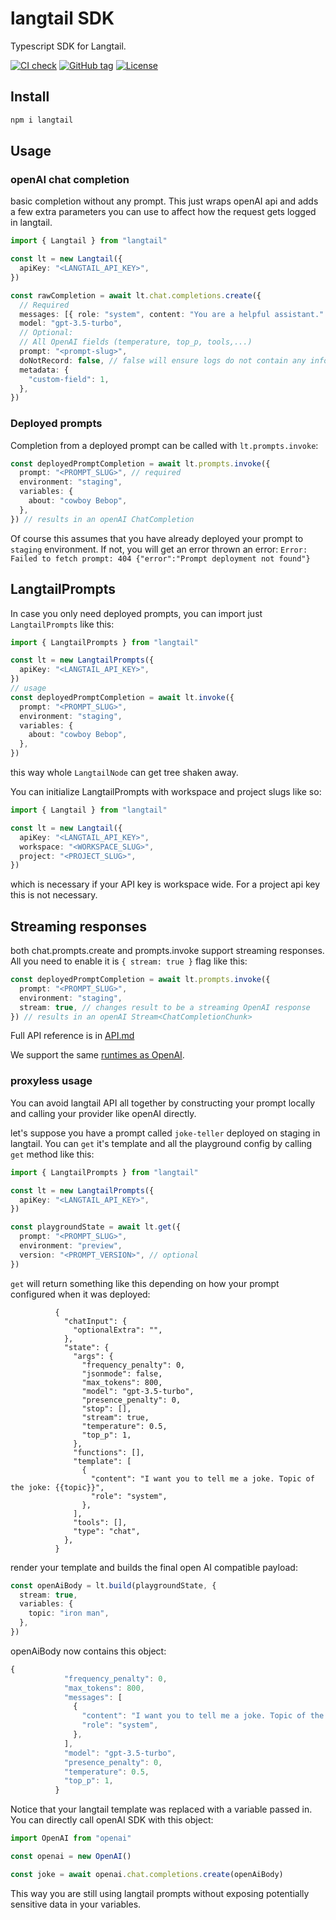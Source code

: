 # langtail SDK

Typescript SDK for Langtail.

[![CI check](https://github.com/langtail/langtail-node/workflows/CI%20check/badge.svg)](https://github.com/langtail/langtail-node/actions?query=workflow:"CI+check")
[![GitHub tag](https://img.shields.io/github/tag/langtail/langtail-node?include_prereleases=&sort=semver&color=blue)](https://github.com/langtail/langtail-node/releases/)
[![License](https://img.shields.io/badge/License-MIT-blue)](#license)

## Install

```bash
npm i langtail
```

## Usage

### openAI chat completion

basic completion without any prompt. This just wraps openAI api and adds a few extra parameters you can use to affect how the request gets logged in langtail.

```ts
import { Langtail } from "langtail"

const lt = new Langtail({
  apiKey: "<LANGTAIL_API_KEY>",
})

const rawCompletion = await lt.chat.completions.create({
  // Required
  messages: [{ role: "system", content: "You are a helpful assistant." }],
  model: "gpt-3.5-turbo",
  // Optional:
  // All OpenAI fields (temperature, top_p, tools,...)
  prompt: "<prompt-slug>",
  doNotRecord: false, // false will ensure logs do not contain any info about payloads. You can still see the request in the logs, but you cannot see the variables etc.
  metadata: {
    "custom-field": 1,
  },
})
```

### Deployed prompts

Completion from a deployed prompt can be called with `lt.prompts.invoke`:

```ts
const deployedPromptCompletion = await lt.prompts.invoke({
  prompt: "<PROMPT_SLUG>", // required
  environment: "staging",
  variables: {
    about: "cowboy Bebop",
  },
}) // results in an openAI ChatCompletion
```

Of course this assumes that you have already deployed your prompt to `staging` environment. If not, you will get an error thrown an error: `Error: Failed to fetch prompt: 404 {"error":"Prompt deployment not found"}`

## LangtailPrompts

In case you only need deployed prompts, you can import just `LangtailPrompts` like this:

```ts
import { LangtailPrompts } from "langtail"

const lt = new LangtailPrompts({
  apiKey: "<LANGTAIL_API_KEY>",
})
// usage
const deployedPromptCompletion = await lt.invoke({
  prompt: "<PROMPT_SLUG>",
  environment: "staging",
  variables: {
    about: "cowboy Bebop",
  },
})
```

this way whole `LangtailNode` can get tree shaken away.

You can initialize LangtailPrompts with workspace and project slugs like so:

```ts
import { Langtail } from "langtail"

const lt = new Langtail({
  apiKey: "<LANGTAIL_API_KEY>",
  workspace: "<WORKSPACE_SLUG>",
  project: "<PROJECT_SLUG>",
})
```

which is necessary if your API key is workspace wide. For a project api key this is not necessary.

## Streaming responses

both chat.prompts.create and prompts.invoke support streaming responses. All you need to enable it is `{ stream: true }` flag like this:

```ts
const deployedPromptCompletion = await lt.prompts.invoke({
  prompt: "<PROMPT_SLUG>",
  environment: "staging",
  stream: true, // changes result to be a streaming OpenAI response
}) // results in an openAI Stream<ChatCompletionChunk>
```

Full API reference is in [API.md](API.md)

We support the same [runtimes as OpenAI](https://github.com/openai/openai-node?tab=readme-ov-file#requirements).

### proxyless usage

You can avoid langtail API all together by constructing your prompt locally and calling your provider like openAI directly.

let's suppose you have a prompt called `joke-teller` deployed on staging in langtail. You can `get` it's template and all the playground config by calling `get` method like this:

```ts
import { LangtailPrompts } from "langtail"

const lt = new LangtailPrompts({
  apiKey: "<LANGTAIL_API_KEY>",
})

const playgroundState = await lt.get({
  prompt: "<PROMPT_SLUG>",
  environment: "preview",
  version: "<PROMPT_VERSION>", // optional
})
```

`get` will return something like this depending on how your prompt configured when it was deployed:

```
          {
            "chatInput": {
              "optionalExtra": "",
            },
            "state": {
              "args": {
                "frequency_penalty": 0,
                "jsonmode": false,
                "max_tokens": 800,
                "model": "gpt-3.5-turbo",
                "presence_penalty": 0,
                "stop": [],
                "stream": true,
                "temperature": 0.5,
                "top_p": 1,
              },
              "functions": [],
              "template": [
                {
                  "content": "I want you to tell me a joke. Topic of the joke: {{topic}}",
                  "role": "system",
                },
              ],
              "tools": [],
              "type": "chat",
            },
          }
```

render your template and builds the final open AI compatible payload:

```ts
const openAiBody = lt.build(playgroundState, {
  stream: true,
  variables: {
    topic: "iron man",
  },
})
```

openAiBody now contains this object:

```js
{
            "frequency_penalty": 0,
            "max_tokens": 800,
            "messages": [
              {
                "content": "I want you to tell me a joke. Topic of the joke: iron man",
                "role": "system",
              },
            ],
            "model": "gpt-3.5-turbo",
            "presence_penalty": 0,
            "temperature": 0.5,
            "top_p": 1,
          }
```

Notice that your langtail template was replaced with a variable passed in. You can directly call openAI SDK with this object:

```ts
import OpenAI from "openai"

const openai = new OpenAI()

const joke = await openai.chat.completions.create(openAiBody)
```

This way you are still using langtail prompts without exposing potentially sensitive data in your variables.
